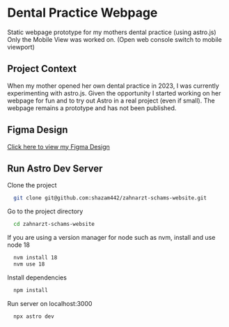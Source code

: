 
# Dental Practice Webpage
Static webpage prototype for my mothers dental practice (using astro.js)  
Only the Mobile View was worked on. (Open web console switch to mobile viewport)

## Project Context
When my mother opened her own dental practice in 2023, I was currently experimenting with astro.js. Given the opportunity I started working on her webpage for fun and to try out Astro in a real project (even if small). The webpage remains a prototype and has not been published.

## Figma Design
[Click here to view my Figma Design](https://www.figma.com/design/LHiyjxdkhKwXkKpx5WLzEE/Zahnarzt-Schams-Website-V1?m=auto&t=2OeJNrSIgitFL4GX-1)  

## Run Astro Dev Server

Clone the project

```bash
  git clone git@github.com:shazam442/zahnarzt-schams-website.git
```

Go to the project directory

```bash
  cd zahnarzt-schams-website
```

If you are using a version manager for node such as nvm, install and use node 18
```bash
  nvm install 18
  nvm use 18
```

Install dependencies

```bash
  npm install
```

Run server on localhost:3000

```bash
  npx astro dev
```

